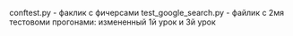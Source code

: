 conftest.py - факлик с фичерсами
test_google_search.py - файлик с 2мя тестовоми прогонами: измененный 1й урок и 3й урок
